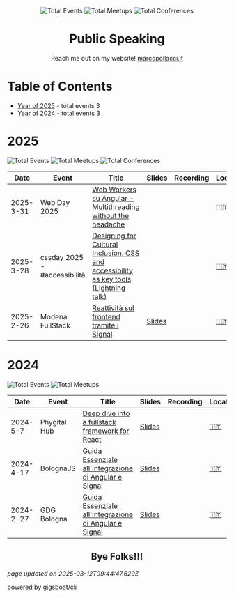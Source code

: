 <div align='center'><p><img src="https://img.shields.io/badge/total-6-blue?style=flat-square" alt="Total Events"> <img src="https://img.shields.io/badge/meetups-3-violet?style=flat-square" alt="Total Meetups"> <img src="https://img.shields.io/badge/conferences-2-red?style=flat-square" alt="Total Conferences">    </p>
</div>
  <p align='center'><h1 align='center'>Public Speaking</h1>
<p align='center'>Reach me out on my website! <a href='https://marcopollacci.it'>marcopollacci.it</a></p>

# Table of Contents


 - [Year of 2025](#2025) - total events 3
 - [Year of 2024](#2024) - total events 3

# 2025


![Total Events](https://img.shields.io/badge/total-3-blue?style=flat-square) ![Total Meetups](https://img.shields.io/badge/meetups-1-violet?style=flat-square) ![Total Conferences](https://img.shields.io/badge/conferences-2-red?style=flat-square)    




| Date | Event | Title | Slides | Recording | Location | Language |
| ---- | ----- | ----- | ------ | --------- | -------- | -------- |
| 2025-3-31 | Web Day 2025 | [Web Workers su Angular - Multithreading without the headache](pages/2025/2025-03-31.md) |  |  | [🇮🇹](## "Italy") | Italian |
| 2025-3-28 | cssday 2025 - \#accessibilità | [Designing for Cultural Inclusion. CSS and accessibility as key tools (Lightning talk)](pages/2025/2025-03-28.md) |  |  | [🇮🇹](## "Italy") | Italian |
| 2025-2-26 | Modena FullStack | [Reattività sul frontend tramite i Signal](pages/2025/2025-02-26.md) | [Slides](https://talk-reattivita-fe-signal.pages.dev/modena-full-stack) |  | [🇮🇹](## "Italy") | Italian |


# 2024


![Total Events](https://img.shields.io/badge/total-3-blue?style=flat-square) ![Total Meetups](https://img.shields.io/badge/meetups-2-violet?style=flat-square)     




| Date | Event | Title | Slides | Recording | Location | Language |
| ---- | ----- | ----- | ------ | --------- | -------- | -------- |
| 2024-5-7 | Phygital Hub | [Deep dive into a fullstack framework for React](pages/2024/2024-05-07.md) | [Slides](https://nextjs-for-beginner.pages.dev/gellify) |  | [🇮🇹](## "Italy") | Italian |
| 2024-4-17 | BolognaJS | [Guida Essenziale all'Integrazione di Angular e Signal](pages/2024/2024-04-17.md) | [Slides](https://angular-signal.pages.dev/bologna-js) |  | [🇮🇹](## "Italy") | Italian |
| 2024-2-27 | GDG Bologna | [Guida Essenziale all'Integrazione di Angular e Signal](pages/2024/2024-02-27.md) | [Slides](https://angular-signal.pages.dev/gdg/) |  | [🇮🇹](## "Italy") | Italian |



<p align='center'><h2 align='center'>Bye Folks!!!</h2></p>

*page updated on 2025-03-12T09:44:47.629Z*

powered by [gigsboat/cli](https://github.com/gigsboat/cli)
